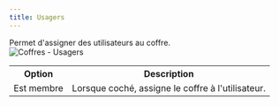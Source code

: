 ```yaml
---
title: Usagers
---
```

Permet d'assigner des utilisateurs au coffre.  
![Coffres - Usagers](/img/fr/server/ServerOp8069.png) 

<table>
	<tr>
		<th>
Option 
		</th>
		<th>
Description 
		</th>
	</tr>
	<tr>
		<td>
Est membre 
		</td>
		<td>
Lorsque coché, assigne le coffre à l'utilisateur. 
		</td>
	</tr>
</table>


